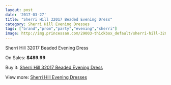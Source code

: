 ```yaml
---
layout: post
date: '2017-03-27'
title: "Sherri Hill 32017 Beaded Evening Dress"
category: Sherri Hill Evening Dresses
tags: ["brand","prom","party","evening","sherri"]
image: http://img.princessan.com/29003-thickbox_default/sherri-hill-32017-beaded-evening-dress.jpg
---
```

Sherri Hill 32017 Beaded Evening Dress

On Sales: **$489.99**
<a href="https://www.princessan.com/en/13206-sherri-hill-32017-beaded-evening-dress.html"><amp-img layout="responsive" width="600" height="600" src="//img.princessan.com/29003-thickbox_default/sherri-hill-32017-beaded-evening-dress.jpg" alt="Sherri Hill 32017 Beaded Evening Dress 0" /></a>
<a href="https://www.princessan.com/en/13206-sherri-hill-32017-beaded-evening-dress.html"><amp-img layout="responsive" width="600" height="600" src="//img.princessan.com/29007-thickbox_default/sherri-hill-32017-beaded-evening-dress.jpg" alt="Sherri Hill 32017 Beaded Evening Dress 1" /></a>
<a href="https://www.princessan.com/en/13206-sherri-hill-32017-beaded-evening-dress.html"><amp-img layout="responsive" width="600" height="600" src="//img.princessan.com/29006-thickbox_default/sherri-hill-32017-beaded-evening-dress.jpg" alt="Sherri Hill 32017 Beaded Evening Dress 2" /></a>
<a href="https://www.princessan.com/en/13206-sherri-hill-32017-beaded-evening-dress.html"><amp-img layout="responsive" width="600" height="600" src="//img.princessan.com/29005-thickbox_default/sherri-hill-32017-beaded-evening-dress.jpg" alt="Sherri Hill 32017 Beaded Evening Dress 3" /></a>
<a href="https://www.princessan.com/en/13206-sherri-hill-32017-beaded-evening-dress.html"><amp-img layout="responsive" width="600" height="600" src="//img.princessan.com/29004-thickbox_default/sherri-hill-32017-beaded-evening-dress.jpg" alt="Sherri Hill 32017 Beaded Evening Dress 4" /></a>

Buy it: [Sherri Hill 32017 Beaded Evening Dress](https://www.princessan.com/en/13206-sherri-hill-32017-beaded-evening-dress.html "Sherri Hill 32017 Beaded Evening Dress")

View more: [Sherri Hill Evening Dresses](https://www.princessan.com/en/95- "Sherri Hill Evening Dresses")